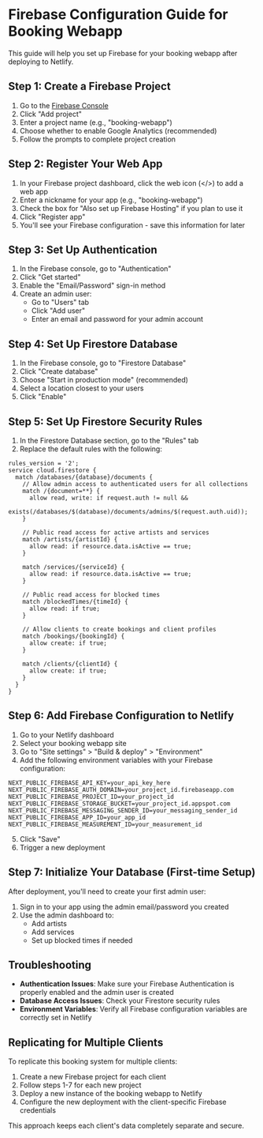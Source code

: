 # Firebase Configuration Guide for Booking Webapp

This guide will help you set up Firebase for your booking webapp after deploying to Netlify.

## Step 1: Create a Firebase Project

1. Go to the [Firebase Console](https://console.firebase.google.com/)
2. Click "Add project"
3. Enter a project name (e.g., "booking-webapp")
4. Choose whether to enable Google Analytics (recommended)
5. Follow the prompts to complete project creation

## Step 2: Register Your Web App

1. In your Firebase project dashboard, click the web icon (</>) to add a web app
2. Enter a nickname for your app (e.g., "booking-webapp")
3. Check the box for "Also set up Firebase Hosting" if you plan to use it
4. Click "Register app"
5. You'll see your Firebase configuration - save this information for later

## Step 3: Set Up Authentication

1. In the Firebase console, go to "Authentication"
2. Click "Get started"
3. Enable the "Email/Password" sign-in method
4. Create an admin user:
   - Go to "Users" tab
   - Click "Add user"
   - Enter an email and password for your admin account

## Step 4: Set Up Firestore Database

1. In the Firebase console, go to "Firestore Database"
2. Click "Create database"
3. Choose "Start in production mode" (recommended)
4. Select a location closest to your users
5. Click "Enable"

## Step 5: Set Up Firestore Security Rules

1. In the Firestore Database section, go to the "Rules" tab
2. Replace the default rules with the following:

```
rules_version = '2';
service cloud.firestore {
  match /databases/{database}/documents {
    // Allow admin access to authenticated users for all collections
    match /{document=**} {
      allow read, write: if request.auth != null && 
        exists(/databases/$(database)/documents/admins/$(request.auth.uid));
    }
    
    // Public read access for active artists and services
    match /artists/{artistId} {
      allow read: if resource.data.isActive == true;
    }
    
    match /services/{serviceId} {
      allow read: if resource.data.isActive == true;
    }
    
    // Public read access for blocked times
    match /blockedTimes/{timeId} {
      allow read: if true;
    }
    
    // Allow clients to create bookings and client profiles
    match /bookings/{bookingId} {
      allow create: if true;
    }
    
    match /clients/{clientId} {
      allow create: if true;
    }
  }
}
```

## Step 6: Add Firebase Configuration to Netlify

1. Go to your Netlify dashboard
2. Select your booking webapp site
3. Go to "Site settings" > "Build & deploy" > "Environment"
4. Add the following environment variables with your Firebase configuration:

```
NEXT_PUBLIC_FIREBASE_API_KEY=your_api_key_here
NEXT_PUBLIC_FIREBASE_AUTH_DOMAIN=your_project_id.firebaseapp.com
NEXT_PUBLIC_FIREBASE_PROJECT_ID=your_project_id
NEXT_PUBLIC_FIREBASE_STORAGE_BUCKET=your_project_id.appspot.com
NEXT_PUBLIC_FIREBASE_MESSAGING_SENDER_ID=your_messaging_sender_id
NEXT_PUBLIC_FIREBASE_APP_ID=your_app_id
NEXT_PUBLIC_FIREBASE_MEASUREMENT_ID=your_measurement_id
```

5. Click "Save"
6. Trigger a new deployment

## Step 7: Initialize Your Database (First-time Setup)

After deployment, you'll need to create your first admin user:

1. Sign in to your app using the admin email/password you created
2. Use the admin dashboard to:
   - Add artists
   - Add services
   - Set up blocked times if needed

## Troubleshooting

- **Authentication Issues**: Make sure your Firebase Authentication is properly enabled and the admin user is created
- **Database Access Issues**: Check your Firestore security rules
- **Environment Variables**: Verify all Firebase configuration variables are correctly set in Netlify

## Replicating for Multiple Clients

To replicate this booking system for multiple clients:

1. Create a new Firebase project for each client
2. Follow steps 1-7 for each new project
3. Deploy a new instance of the booking webapp to Netlify
4. Configure the new deployment with the client-specific Firebase credentials

This approach keeps each client's data completely separate and secure.

